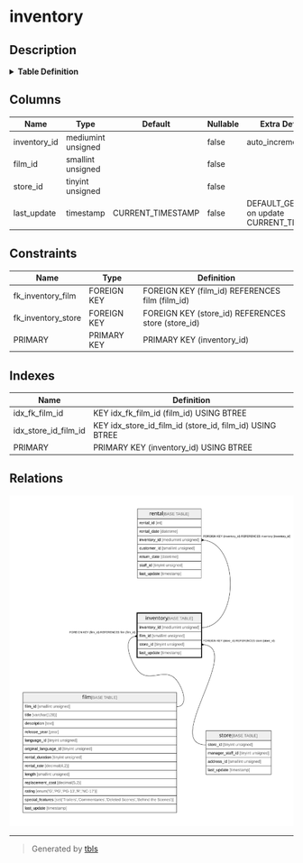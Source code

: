 # inventory

## Description

<details>
<summary><strong>Table Definition</strong></summary>

```sql
CREATE TABLE `inventory` (
  `inventory_id` mediumint unsigned NOT NULL AUTO_INCREMENT,
  `film_id` smallint unsigned NOT NULL,
  `store_id` tinyint unsigned NOT NULL,
  `last_update` timestamp NOT NULL DEFAULT CURRENT_TIMESTAMP ON UPDATE CURRENT_TIMESTAMP,
  PRIMARY KEY (`inventory_id`),
  KEY `idx_fk_film_id` (`film_id`),
  KEY `idx_store_id_film_id` (`store_id`,`film_id`),
  CONSTRAINT `fk_inventory_film` FOREIGN KEY (`film_id`) REFERENCES `film` (`film_id`) ON DELETE RESTRICT ON UPDATE CASCADE,
  CONSTRAINT `fk_inventory_store` FOREIGN KEY (`store_id`) REFERENCES `store` (`store_id`) ON DELETE RESTRICT ON UPDATE CASCADE
) ENGINE=InnoDB AUTO_INCREMENT=[Redacted by tbls] DEFAULT CHARSET=utf8mb4 COLLATE=utf8mb4_0900_ai_ci
```

</details>

## Columns

| Name | Type | Default | Nullable | Extra Definition | Children | Parents | Comment |
| ---- | ---- | ------- | -------- | ---------------- | -------- | ------- | ------- |
| inventory_id | mediumint unsigned |  | false | auto_increment | [rental](rental.md) |  |  |
| film_id | smallint unsigned |  | false |  |  | [film](film.md) |  |
| store_id | tinyint unsigned |  | false |  |  | [store](store.md) |  |
| last_update | timestamp | CURRENT_TIMESTAMP | false | DEFAULT_GENERATED on update CURRENT_TIMESTAMP |  |  |  |

## Constraints

| Name | Type | Definition |
| ---- | ---- | ---------- |
| fk_inventory_film | FOREIGN KEY | FOREIGN KEY (film_id) REFERENCES film (film_id) |
| fk_inventory_store | FOREIGN KEY | FOREIGN KEY (store_id) REFERENCES store (store_id) |
| PRIMARY | PRIMARY KEY | PRIMARY KEY (inventory_id) |

## Indexes

| Name | Definition |
| ---- | ---------- |
| idx_fk_film_id | KEY idx_fk_film_id (film_id) USING BTREE |
| idx_store_id_film_id | KEY idx_store_id_film_id (store_id, film_id) USING BTREE |
| PRIMARY | PRIMARY KEY (inventory_id) USING BTREE |

## Relations

![er](inventory.svg)

---

> Generated by [tbls](https://github.com/k1LoW/tbls)
